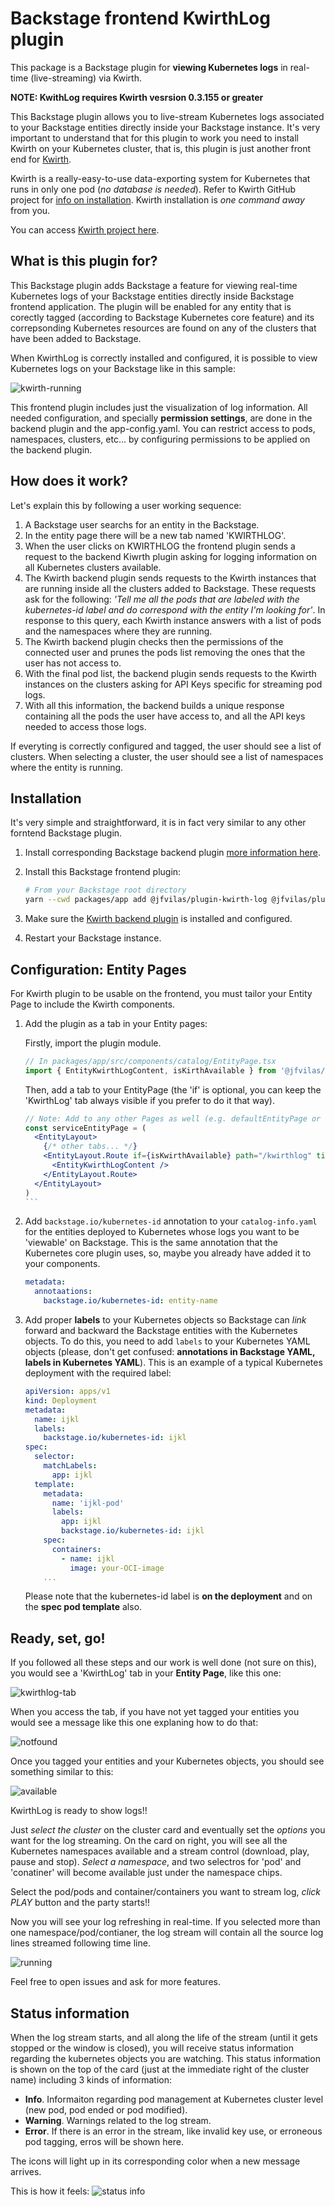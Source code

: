 # Backstage frontend KwirthLog plugin
This package is a Backstage plugin for **viewing Kubernetes logs** in real-time (live-streaming) via Kwirth.

**NOTE: KwithLog requires Kwirth vesrsion 0.3.155 or greater**

This Backstage plugin allows you to live-stream Kubernetes logs associated to your Backstage entities directly inside your Backstage instance. It's very important to understand that for this plugin to work you need to install Kwirth on your Kubernetes cluster, that is, this plugin is just another front end for [Kwirth](https://jfvilas.github.io/kwirth).

Kwirth is a really-easy-to-use data-exporting system for Kubernetes that runs in only one pod (*no database is needed*). Refer to Kwirth GitHub project for [info on installation](https://github.com/jfvilas/kwirth?tab=readme-ov-file#installation). Kwirth installation is *one command away* from you.

You can access [Kwirth project here](https://github.com/jfvilas/kwirth).


## What is this plugin for?
This Backstage plugin adds Backstage a feature for viewing real-time Kubernetes logs of your Backstage entities directly inside Backstage frontend application. The plugin will be enabled for any entity that is corectly tagged (according to Backstage Kubernetes core feature) and its correpsonding Kubernetes resources are found on any of the clusters that have been added to Backstage.

When KwirthLog is correctly installed and configured, it is possible to view Kubernetes logs on your Backstage like in this sample:

![kwirth-running](https://raw.githubusercontent.com/jfvilas/plugin-kwirth-log/master/images/kwirth-running.png)

This frontend plugin includes just the visualization of log information. All needed configuration, and specially **permission settings**, are done in the backend plugin and the app-config.yaml. You can restrict access to pods, namespaces, clusters, etc... by configuring permissions to be applied on the backend plugin.

## How does it work?
Let's explain this by following a user working sequence:

1. A Backstage user searchs for an entity in the Backstage.
2. In the entity page there will be a new tab named 'KWIRTHLOG'.
3. When the user clicks on KWIRTHLOG the frontend plugin sends a request to the backend Kiwrth plugin asking for logging information on all Kubernetes clusters available.
4. The Kwirth backend plugin sends requests to the Kwirth instances that are running inside all the clusters added to Backstage. These requests ask for the following: *'Tell me all the pods that are labeled with the kubernetes-id label and do correspond with the entity I'm looking for'*. In response to this query, each Kwirth instance answers with a list of pods and the namespaces where they are running.
5. The Kwirth backend plugin checks then the permissions of the connected user and prunes the pods list removing the ones that the user has not access to.
6. With the final pod list, the backend plugin sends requests to the Kwirth instances on the clusters asking for API Keys specific for streaming pod logs.
7. With all this information, the backend builds a unique response containing all the pods the user have access to, and all the API keys needed to access those logs.

If everyting is correctly configured and tagged, the user should see a list of clusters. When selecting a cluster, the user should see a list of namespaces where the entity is running.


## Installation
It's very simple and straightforward, it is in fact very similar to any other forntend Backstage plugin.

1. Install corresponding Backstage backend plugin [more information here](https://www.npmjs.com/package/@jfvilas/plugin-kwirth-backend).

2. Install this Backstage frontend plugin:

    ```bash
    # From your Backstage root directory
    yarn --cwd packages/app add @jfvilas/plugin-kwirth-log @jfvilas/plugin-kwirth-common
    ```

3. Make sure the [Kwirth backend plugin](https://www.npmjs.com/package/@jfvilas/plugin-kwirth-backend#configure) is installed and configured.

4. Restart your Backstage instance.


## Configuration: Entity Pages
For Kwirth plugin to be usable on the frontend, you must tailor your Entity Page to include the Kwirth components.

1. Add the plugin as a tab in your Entity pages:

    Firstly, import the plugin module.
    ```typescript
    // In packages/app/src/components/catalog/EntityPage.tsx
    import { EntityKwirthLogContent, isKirthAvailable } from '@jfvilas/plugin-kwirth-log';
    ```

    Then, add a tab to your EntityPage (the 'if' is optional, you can keep the 'KwirthLog' tab always visible if you prefer to do it that way).
    ````jsx
    // Note: Add to any other Pages as well (e.g. defaultEntityPage or webSiteEntityPage, for example)
    const serviceEntityPage = (
      <EntityLayout>
        {/* other tabs... */}
        <EntityLayout.Route if={isKwirthAvailable} path="/kwirthlog" title="KwirthLog">
          <EntityKwirthLogContent />
        </EntityLayout.Route>
      </EntityLayout>
    )
    ```

2. Add `backstage.io/kubernetes-id` annotation to your `catalog-info.yaml` for the entities deployed to Kubernetes whose logs you want to be 'viewable' on Backstage. This is the same annotation that the Kubernetes core plugin uses, so, maybe you already have added it to your components.

    ```yaml
    metadata:
      annotaations:
        backstage.io/kubernetes-id: entity-name
    ```

3. Add proper **labels** to your Kubernetes objects so Backstage can *link* forward and backward the Backstage entities with the Kubernetes objects. To do this, you need to add `labels` to your Kubernetes YAML objects (please, don't get confused: **annotations in Backstage YAML, labels in Kubernetes YAML**). This is an example of a typical Kubernetes deployment with the required label:

    ```yaml
    apiVersion: apps/v1
    kind: Deployment
    metadata:
      name: ijkl
      labels:
        backstage.io/kubernetes-id: ijkl
    spec:
      selector:
        matchLabels:
          app: ijkl
      template:
        metadata:
          name: 'ijkl-pod'
          labels:
            app: ijkl
            backstage.io/kubernetes-id: ijkl
        spec:
          containers:
            - name: ijkl
              image: your-OCI-image
        ...    
    ```

    Please note that the kubernetes-id label is **on the deployment** and on the **spec pod template** also.

## Ready, set, go!
If you followed all these steps and our work is well done (not sure on this), you would see a 'KwirthLog' tab in your **Entity Page**, like this one:

![kwirthlog-tab](https://raw.githubusercontent.com/jfvilas/plugin-kwirth-log/master/images/kwirthlog-tab.png)

When you access the tab, if you have not yet tagged your entities you would see a message like this one explaning how to do that:

![notfound](https://raw.githubusercontent.com/jfvilas/plugin-kwirth-log/master/images/kwirthlog-notfound.png)

Once you tagged your entities and your Kubernetes objects, you should see something similar to this:

![available](https://raw.githubusercontent.com/jfvilas/plugin-kwirth-log/master/images/kwirthlog-available.png)

KwirthLog is ready to show logs!!

Just *select the cluster* on the cluster card and eventually set the *options* you want for the log streaming. On the card on right, you will see all the Kubernetes namespaces available and a stream control (download, play, pause and stop). *Select a namespace*, and two selectros for 'pod' and 'conatiner' will become available just under the namespace chips.

Select the pod/pods and container/containers you want to stream log, *click PLAY* button and the party starts!!

Now you will see your log refreshing in real-time. If you selected more than one namespace/pod/contianer, the log stream will contain all the source log lines streamed following time line.

![running](https://raw.githubusercontent.com/jfvilas/plugin-kwirth-log/master/images/kwirthlog-running.png)

Feel free to open issues and ask for more features.

## Status information
When the log stream starts, and all along the life of the stream (until it gets stopped or the window is closed), you will receive status information regarding the kubernetes objects you are watching. This status information is shown on the top of the card (just at the immediate right of the cluster name) including 3 kinds of information:

  - **Info**. Informaiton regarding pod management at Kubernetes cluster level (new pod, pod ended or pod modified).
  - **Warning**. Warnings related to the log stream.
  - **Error**. If there is an error in the stream, like invalid key use, or erroneous pod tagging, erros will be shown here.

The icons will light up in its corresponding color when a new message arrives.

This is how it feels:
![status info](https://raw.githubusercontent.com/jfvilas/plugin-kwirth-log/master/images/status-info.png)
